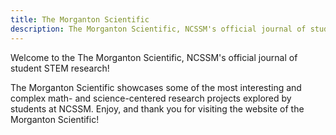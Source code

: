 ```yaml
---
title: The Morganton Scientific
description: The Morganton Scientific, NCSSM's official journal of student STEM research
---
```


Welcome to the The Morganton Scientific, NCSSM's official journal of student STEM research!

The Morganton Scientific showcases some of the most interesting and complex math- and science-centered research projects explored by students at NCSSM. Enjoy, and thank you for visiting the website of the Morganton Scientific!
